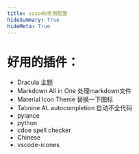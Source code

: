 ```yaml
---
title: vscode常用配置
hideSummary: True
hideMeta: True
---
```




# 好用的插件：
- Dracula 主题
- Markdown All in One 处理markdown文件
- Material Icon Theme 替换一下图标
- Tabnine AL autocompletion 自动不全代码
- pylance
- python
- cdoe spell checker
- Chinese
- vscode-icones


